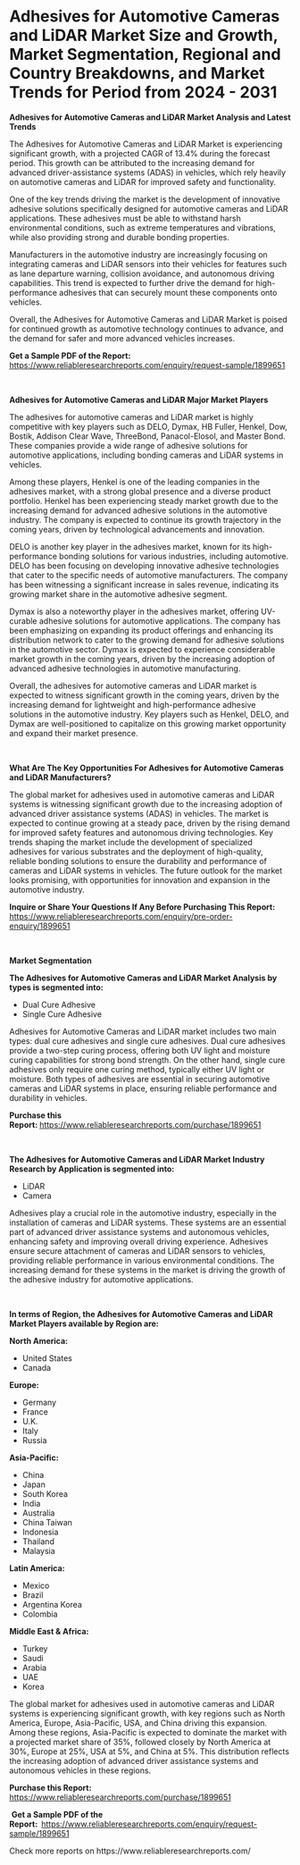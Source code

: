 <p><h1>Adhesives for Automotive Cameras and LiDAR Market Size and Growth, Market Segmentation, Regional and Country Breakdowns, and Market Trends for Period from 2024 -  2031</h1></p><p><strong>Adhesives for Automotive Cameras and LiDAR Market Analysis and Latest Trends</strong></p>
<p><p>The Adhesives for Automotive Cameras and LiDAR Market is experiencing significant growth, with a projected CAGR of 13.4% during the forecast period. This growth can be attributed to the increasing demand for advanced driver-assistance systems (ADAS) in vehicles, which rely heavily on automotive cameras and LiDAR for improved safety and functionality.</p><p>One of the key trends driving the market is the development of innovative adhesive solutions specifically designed for automotive cameras and LiDAR applications. These adhesives must be able to withstand harsh environmental conditions, such as extreme temperatures and vibrations, while also providing strong and durable bonding properties.</p><p>Manufacturers in the automotive industry are increasingly focusing on integrating cameras and LiDAR sensors into their vehicles for features such as lane departure warning, collision avoidance, and autonomous driving capabilities. This trend is expected to further drive the demand for high-performance adhesives that can securely mount these components onto vehicles.</p><p>Overall, the Adhesives for Automotive Cameras and LiDAR Market is poised for continued growth as automotive technology continues to advance, and the demand for safer and more advanced vehicles increases.</p></p>
<p><strong>Get a Sample PDF of the Report:&nbsp;</strong> <a href="https://www.reliableresearchreports.com/enquiry/request-sample/1899651">https://www.reliableresearchreports.com/enquiry/request-sample/1899651</a></p>
<p>&nbsp;</p>
<p><strong>Adhesives for Automotive Cameras and LiDAR Major Market Players</strong></p>
<p><p>The adhesives for automotive cameras and LiDAR market is highly competitive with key players such as DELO, Dymax, HB Fuller, Henkel, Dow, Bostik, Addison Clear Wave, ThreeBond, Panacol-Elosol, and Master Bond. These companies provide a wide range of adhesive solutions for automotive applications, including bonding cameras and LiDAR systems in vehicles.</p><p>Among these players, Henkel is one of the leading companies in the adhesives market, with a strong global presence and a diverse product portfolio. Henkel has been experiencing steady market growth due to the increasing demand for advanced adhesive solutions in the automotive industry. The company is expected to continue its growth trajectory in the coming years, driven by technological advancements and innovation.</p><p>DELO is another key player in the adhesives market, known for its high-performance bonding solutions for various industries, including automotive. DELO has been focusing on developing innovative adhesive technologies that cater to the specific needs of automotive manufacturers. The company has been witnessing a significant increase in sales revenue, indicating its growing market share in the automotive adhesive segment.</p><p>Dymax is also a noteworthy player in the adhesives market, offering UV-curable adhesive solutions for automotive applications. The company has been emphasizing on expanding its product offerings and enhancing its distribution network to cater to the growing demand for adhesive solutions in the automotive sector. Dymax is expected to experience considerable market growth in the coming years, driven by the increasing adoption of advanced adhesive technologies in automotive manufacturing.</p><p>Overall, the adhesives for automotive cameras and LiDAR market is expected to witness significant growth in the coming years, driven by the increasing demand for lightweight and high-performance adhesive solutions in the automotive industry. Key players such as Henkel, DELO, and Dymax are well-positioned to capitalize on this growing market opportunity and expand their market presence.</p></p>
<p>&nbsp;</p>
<p><strong>What Are The Key Opportunities For Adhesives for Automotive Cameras and LiDAR Manufacturers?</strong></p>
<p><p>The global market for adhesives used in automotive cameras and LiDAR systems is witnessing significant growth due to the increasing adoption of advanced driver assistance systems (ADAS) in vehicles. The market is expected to continue growing at a steady pace, driven by the rising demand for improved safety features and autonomous driving technologies. Key trends shaping the market include the development of specialized adhesives for various substrates and the deployment of high-quality, reliable bonding solutions to ensure the durability and performance of cameras and LiDAR systems in vehicles. The future outlook for the market looks promising, with opportunities for innovation and expansion in the automotive industry.</p></p>
<p><strong>Inquire or Share Your Questions If Any Before Purchasing This Report:</strong> <a href="https://www.reliableresearchreports.com/enquiry/pre-order-enquiry/1899651">https://www.reliableresearchreports.com/enquiry/pre-order-enquiry/1899651</a></p>
<p>&nbsp;</p>
<p><strong>Market Segmentation</strong></p>
<p><strong>The Adhesives for Automotive Cameras and LiDAR Market Analysis by types is segmented into:</strong></p>
<p><ul><li>Dual Cure Adhesive</li><li>Single Cure Adhesive</li></ul></p>
<p><p>Adhesives for Automotive Cameras and LiDAR market includes two main types: dual cure adhesives and single cure adhesives. Dual cure adhesives provide a two-step curing process, offering both UV light and moisture curing capabilities for strong bond strength. On the other hand, single cure adhesives only require one curing method, typically either UV light or moisture. Both types of adhesives are essential in securing automotive cameras and LiDAR systems in place, ensuring reliable performance and durability in vehicles.</p></p>
<p><strong>Purchase this Report:&nbsp;</strong><a href="https://www.reliableresearchreports.com/purchase/1899651">https://www.reliableresearchreports.com/purchase/1899651</a></p>
<p>&nbsp;</p>
<p><strong>The Adhesives for Automotive Cameras and LiDAR Market Industry Research by Application is segmented into:</strong></p>
<p><ul><li>LiDAR</li><li>Camera</li></ul></p>
<p><p>Adhesives play a crucial role in the automotive industry, especially in the installation of cameras and LiDAR systems. These systems are an essential part of advanced driver assistance systems and autonomous vehicles, enhancing safety and improving overall driving experience. Adhesives ensure secure attachment of cameras and LiDAR sensors to vehicles, providing reliable performance in various environmental conditions. The increasing demand for these systems in the market is driving the growth of the adhesive industry for automotive applications.</p></p>
<p>&nbsp;</p>
<p><strong>In terms of Region, the Adhesives for Automotive Cameras and LiDAR Market Players available by Region are:</strong></p>
<p>
    <p> <strong> North America: </strong>
        <ul>
            <li>United States</li>
            <li>Canada</li>
        </ul>
        </p> 
    <p> <strong> Europe: </strong>
        <ul>
            <li>Germany</li>
            <li>France</li>
            <li>U.K.</li>
            <li>Italy</li>
            <li>Russia</li>
        </ul>
        </p> 
    <p> <strong> Asia-Pacific: </strong>
        <ul>
            <li>China</li>
            <li>Japan</li>
            <li>South Korea</li>
            <li>India</li>
            <li>Australia</li>
            <li>China Taiwan</li>
            <li>Indonesia</li>
            <li>Thailand</li>
            <li>Malaysia</li>
        </ul>
        </p> 
    <p> <strong> Latin America: </strong>
        <ul>
            <li>Mexico</li>
            <li>Brazil</li>
            <li>Argentina Korea</li>
            <li>Colombia</li>
        </ul>
        </p> 
    <p> <strong> Middle East & Africa: </strong>
        <ul>
            <li>Turkey</li>
            <li>Saudi</li>
            <li>Arabia</li>
            <li>UAE</li>
            <li>Korea</li>
        </ul>
    </p>
    </p>
<p><p>The global market for adhesives used in automotive cameras and LiDAR systems is experiencing significant growth, with key regions such as North America, Europe, Asia-Pacific, USA, and China driving this expansion. Among these regions, Asia-Pacific is expected to dominate the market with a projected market share of 35%, followed closely by North America at 30%, Europe at 25%, USA at 5%, and China at 5%. This distribution reflects the increasing adoption of advanced driver assistance systems and autonomous vehicles in these regions.</p></p>
<p><strong>Purchase this Report: </strong><a href="https://www.reliableresearchreports.com/purchase/1899651">https://www.reliableresearchreports.com/purchase/1899651</a></p>
<p>&nbsp;<strong>Get a Sample PDF of the Report:&nbsp;&nbsp;</strong><a href="https://www.reliableresearchreports.com/enquiry/request-sample/1899651">https://www.reliableresearchreports.com/enquiry/request-sample/1899651</a></p>
<p><strong></strong></p>
<p>Check more reports on https://www.reliableresearchreports.com/</p>